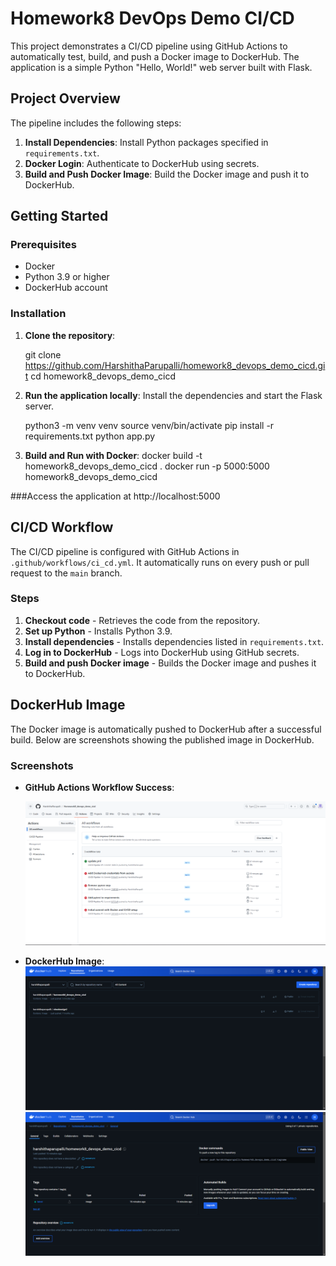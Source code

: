 # Homework8 DevOps Demo CI/CD

This project demonstrates a CI/CD pipeline using GitHub Actions to automatically test, build, and push a Docker image to DockerHub. The application is a simple Python "Hello, World!" web server built with Flask.

## Project Overview

The pipeline includes the following steps:
1. **Install Dependencies**: Install Python packages specified in `requirements.txt`.
2. **Docker Login**: Authenticate to DockerHub using secrets.
3. **Build and Push Docker Image**: Build the Docker image and push it to DockerHub.

## Getting Started

### Prerequisites

- Docker
- Python 3.9 or higher
- DockerHub account

### Installation

1. **Clone the repository**:

   
   git clone https://github.com/HarshithaParupalli/homework8_devops_demo_cicd.git
   cd homework8_devops_demo_cicd


2. **Run the application locally**:
	Install the dependencies and start the Flask server.

	python3 -m venv venv
	source venv/bin/activate
	pip install -r requirements.txt
	python app.py

3. **Build and Run with Docker**:
	docker build -t homework8_devops_demo_cicd .
	docker run -p 5000:5000 homework8_devops_demo_cicd

###Access the application at http://localhost:5000


## CI/CD Workflow

The CI/CD pipeline is configured with GitHub Actions in `.github/workflows/ci_cd.yml`. It automatically runs on every push or pull request to the `main` branch.

### Steps

1. **Checkout code** - Retrieves the code from the repository.
2. **Set up Python** - Installs Python 3.9.
3. **Install dependencies** - Installs dependencies listed in `requirements.txt`.
4. **Log in to DockerHub** - Logs into DockerHub using GitHub secrets.
5. **Build and push Docker image** - Builds the Docker image and pushes it to DockerHub.


## DockerHub Image

The Docker image is automatically pushed to DockerHub after a successful build. Below are screenshots showing the published image in DockerHub.

### Screenshots

- **GitHub Actions Workflow Success**:

  ![GitHub Actions Workflow](Action_done.PNG)

- **DockerHub Image**:
  ![DockerHub Image](Dockerhubscreensort1.PNG)
  ![DockerHub Image](Dockerhubscreensort2.PNG)



